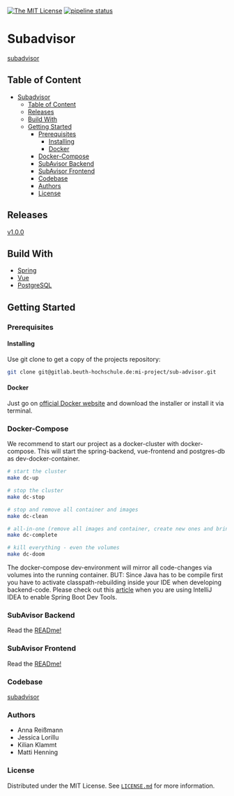 [![The MIT License](https://img.shields.io/badge/license-MIT-yellowgreen.svg?style=flat-square)]()
[![pipeline status](https://gitlab.beuth-hochschule.de/mi-project/sub-advisor/badges/master/pipeline.svg)](https://gitlab.beuth-hochschule.de/mi-project/sub-advisor/-/commits/master)

# Subadvisor

[subadvisor](https://subadvisor.herokuapp.com)

## Table of Content

- [Subadvisor](#subadvisor)
  - [Table of Content](#table-of-content)
  - [Releases](#releases)
  - [Build With](#build-with)
  - [Getting Started](#getting-started)
    - [Prerequisites](#prerequisites)
      - [Installing](#installing)
      - [Docker](#docker)
    - [Docker-Compose](#docker-compose)
    - [SubAvisor Backend](#subavisor-backend)
    - [SubAvisor Frontend](#subavisor-frontend)
    - [Codebase](#codebase)
    - [Authors](#authors)
    - [License](#license)

## Releases

[v1.0.0](https://gitlab.beuth-hochschule.de/mi-project/sub-advisor/-/releases/v1.0.0)

## Build With

- [Spring](https://spring.io "Spring's Homepage")
- [Vue](https://vuejs.org "Vue's Homepage")
- [PostgreSQL](https://www.postgresql.org, "PostgreSQL's Homepage")

## Getting Started

### Prerequisites

#### Installing

Use git clone to get a copy of the projects repository:

```bash
git clone git@gitlab.beuth-hochschule.de:mi-project/sub-advisor.git
```

#### Docker

Just go on [official Docker website](https://docs.docker.com/engine/install/) and download the installer or install it via terminal.

### Docker-Compose

We recommend to start our project as a docker-cluster with docker-compose.
This will start the spring-backend, vue-frontend and postgres-db as dev-docker-container.

```bash
# start the cluster
make dc-up

# stop the cluster
make dc-stop

# stop and remove all container and images
make dc-clean

# all-in-one (remove all images and container, create new ones and bring them up)
make dc-complete

# kill everything - even the volumes
make dc-doom
```

The docker-compose dev-environment will mirror all code-changes via volumes into the running container. BUT: Since Java
has to be compile first you have to activate classpath-rebuilding inside your IDE when developing backend-code.
Please check out this [article](https://mkyong.com/spring-boot/intellij-idea-spring-boot-template-reload-is-not-working/ "BACKEND REAMDE")
when you are using IntelliJ IDEA to enable Spring Boot Dev Tools.

### SubAvisor Backend

Read the [READme!](./backend/README.md "BACKEND REAMDE")

### SubAvisor Frontend

Read the [READme!](./frontend/README.md "FRONTEND REAMDE")

### Codebase

[subadvisor](https://gitlab.beuth-hochschule.de/mi-project/sub-advisor)

### Authors

- Anna Reißmann
- Jessica Lorillu
- Kilian Klammt
- Matti Henning

### License

Distributed under the MIT License. See [`LICENSE.md`]() for more information.
